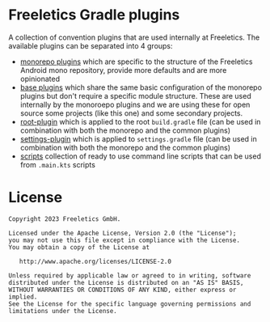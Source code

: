# Freeletics Gradle plugins

A collection of convention plugins that are used internally at Freeletics. The available plugins can be separated
into 4 groups:

- [monorepo plugins](monorepo/README.md) which are specific to the structure of the Freeletics Android mono repository,
  provide more defaults and are more opinionated
- [base plugins](base/README.md) which share the same basic configuration of the monorepo plugins but don't require
  a specific module structure. These are used internally by the monoroepo plugins and we are using these for open source
  some projects (like this one) and some secondary projects.
- [root-plugin](root-plugin/README.md) which is applied to the root `build.gradle` file (can be used in combination
  with both the monorepo and the common plugins)
- [settings-plugin](settings-plugin/README.md) which is applied to `settings.gradle` file (can be used in combination
  with both the monorepo and the common plugins)
- [scripts](scripts/README.md) collection of ready to use command line scripts that can be
  used from `.main.kts` scripts

# License

```
Copyright 2023 Freeletics GmbH.

Licensed under the Apache License, Version 2.0 (the "License");
you may not use this file except in compliance with the License.
You may obtain a copy of the License at

   http://www.apache.org/licenses/LICENSE-2.0

Unless required by applicable law or agreed to in writing, software
distributed under the License is distributed on an "AS IS" BASIS,
WITHOUT WARRANTIES OR CONDITIONS OF ANY KIND, either express or implied.
See the License for the specific language governing permissions and
limitations under the License.
```
